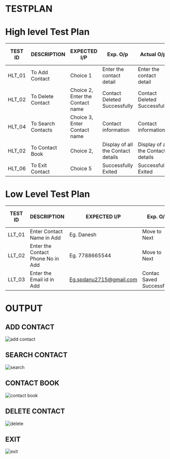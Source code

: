 #   TESTPLAN 



# High level Test Plan

|TEST ID   |DESCRIPTION  	              |EXPECTED I/P |Exp. O/p |Actual O/p |Pass or Fail |
|---- |---- |---- |---- |---- |---- |
|HLT_01	|To Add Contact |Choice 1 |Enter the contact detail |Enter the contact detail |pass |
|HLT_02	|To Delete Contact |Choice 2, Enter the Contact name  |Contact Deleted Successfully |Contact Deleted Successfully|Pass | 
|HLT_04	 |To Search Contacts |Choice 3, Enter Contact name  |Contact information |Contact information |Pass |
|HLT_02	|To Contact Book |Choice 2, |Display of all the Contact details |Display of all the Contact details |Pass | 
|HLT_06	 |To Exit Contact |Choice 5 |Successfully Exited |Successfully Exited |Pass |










# Low Level Test Plan

|TEST ID     	|DESCRIPTION	  |EXPECTED I/P |Exp. O/p |Actual O/p |Pass or Fail |
|---- |---- |---- |---- |---- |----|
|LLT_01 |Enter Contact Name in Add |Eg. Danesh |Move to Next |Move |Pass |
|LLT_02	|Enter the Contact Phone No  in Add |Eg. 7788665544 |Move to Next  |Move  |Pass |
|LLT_03	|Enter the Email id in Add |Eg.spdanu2715@gmail.com |Contac Saved Successfully|Contact Saved Successfully|Pass |





# OUTPUT

## ADD CONTACT
![add contact](https://user-images.githubusercontent.com/98831772/155016149-fb8d315b-9574-4639-adcb-d2484592fe84.PNG)

## SEARCH CONTACT
![search](https://user-images.githubusercontent.com/98831772/155016502-857255ee-4ded-4f03-a55b-97209042e0d5.PNG)


## CONTACT BOOK
![contact book](https://user-images.githubusercontent.com/98831772/155016606-2a5b0e04-b6bf-49dc-8073-016c5c125d70.PNG)


## DELETE CONTACT
![delete](https://user-images.githubusercontent.com/98831772/155016738-54dd3005-57c8-46ce-a8cf-d98b252e6ae6.PNG)


## EXIT
![exit](https://user-images.githubusercontent.com/98831772/155016833-5989a491-3544-44f8-9bcb-18405aff9732.PNG)
